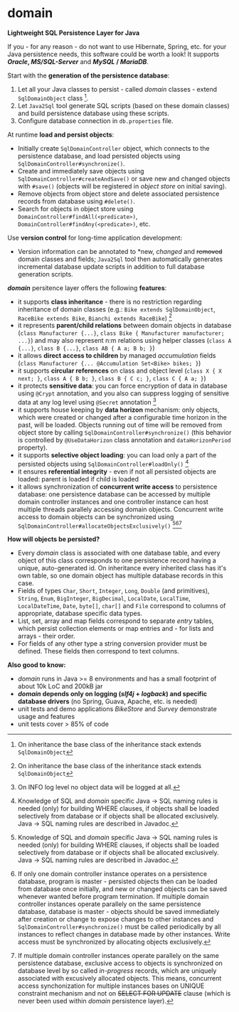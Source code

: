 # domain
**Lightweight SQL Persistence Layer for Java**

If you - for any reason - do not want to use Hibernate, Spring, etc. for your Java persistence needs, this software could be worth a look! It supports ***Oracle*, *MS/SQL-Server*** and ***MySQL* / *MariaDB***.

Start with the **generation of the persistence database**:
1. Let all your Java classes to persist - called *domain* classes - extend `SqlDomainObject` class [^1]. 
2. Let `Java2Sql` tool generate SQL scripts (based on these domain classes) and build persistence database using these scripts.
3. Configure database connection in `db.properties` file.

At runtime **load and persist objects**:
- Initially create `SqlDomainController` object, which connects to the persistence database, and load persisted objects using `SqlDomainController#synchronize()`.
- Create and immediately save objects using `SqlDomainController#createAndSave()` or save new and changed objects with `#save()` (objects will be registered in *object store* on initial saving).
- Remove objects from object store and delete associated persistence records from database using `#delete()`.
- Search for objects in object store using `DomainController#findAll(<predicate>)`, `DomainController#findAny(<predicate>)`, etc.

Use **version control** for long-time application development: 
- Version information can be annotated to \*new, *changed* and ~~removed~~ domain classes and fields; `Java2Sql` tool then automatically generates incremental database update scripts in addition to full database generation scripts.

***domain*** persitence layer offers the following **features**:
- it supports **class inheritance** - there is no restriction regarding inheritance of domain classes (e.g.: `Bike extends SqlDomainObject`, `RaceBike extends Bike`, `Bianchi extends RaceBike`) [^1]
- it represents **parent/child relations** between domain objects in database (`class Manufacturer {...}`, `class Bike { Manufacturer manufacturer; ...}`) and may also represent n:m relations using helper classes (`class A {...}`, `class B {...}`, `class AB { A a; B b; }`)
- it allows **direct access to children** by managed *accumulation* fields (`class Manufacturer {... @Accumulation Set<Bike> bikes; }`)
- it supports **circular references** on class and object level (`class X { X next; }`, `class A { B b; }`, `class B { C c; }`, `class C { A a; }`)
- it protects **sensitive data**: you can force encryption of data in database using `@Crypt` annotation, and you also can suppress logging of sensitive data at any log level using `@Secret` annotation [^2]
- it supports house keeping by **data horizon** mechanism: only objects, which were created or changed after a configurable time horizon in the past, will be loaded. Objects running out of time will be removed from object store by calling `SqlDomainController#synchronize()` (this behavior is controlled by `@UseDataHorizon` class annotation and `dataHorizonPeriod` property).
- it supports **selective object loading**: you can load only a part of the persisted objects using `SqlDomainController#loadOnly()` [^3]
- it ensures **referential integrity** - even if not all persisted objects are loaded: parent is loaded if child is loaded
- it allows synchronization of **concurrent write access** to persistence database: one persistence database can be accessed by multiple domain controller instances and one controller instance can host multiple threads parallely accessing domain objects. Concurrent write access to domain objects can be synchronized using `SqlDomainController#allocateObjectsExclusively()` [^3][^4][^5]

[^1]: On inheritance the base class of the inheritance stack extends `SqlDomainObject`
[^2]: On INFO log level no object data will be logged at all. 
[^3]: Knowledge of SQL and *domain* specific Java -> SQL naming rules is needed (only) for building WHERE clauses, if objects shall be loaded selectively from database or if objects shall be allocated exclusively. Java -> SQL naming rules are described in Javadoc.
[^4]: If only one domain controller instance operates on a persistence database, program is master - persisted objects then can be loaded from database once initially, and new or changed objects can be saved whenever wanted before program termination. If multiple domain controller instances operate parallely on the same persistence database, database is master - objects should be saved immediately after creation or change to expose changes to other instances and `SqlDomainController#synchronize()` must be called periodically by all instances to reflect changes in database made by other instances. Write access must be synchronized by allocating objects exclusively.
[^5]: If multiple domain controller instances operate parallely on the same persistence database, exclusive access to objects is synchronized on database level by so called *in-progress* records, which are uniquely associated with excusively allocated objects. This means, concurrent access synchonization for multiple instances bases on UNIQUE constraint mechanism and not on ~~SELECT FOR UPDATE~~ clause (which is never been used within *domain* persistence layer).

**How will objects be persisted?**
- Every *domain* class is associated with one database table, and every object of this class corresponds to one persistence record having a unique, auto-generated id. On inheritance every inherited class has it's own table, so one domain object has multiple database records in this case.
- Fields of types `Char`, `Short`, `Integer`, `Long`, `Double` (and primitives), `String`, `Enum`, `BigInteger`, `BigDecimal`, `LocalDate`, `LocalTime`, `LocalDateTime`, `Date`, `byte[]`, `char[]` and `File` correspond to columns of appropriate, database specific data types.
- List, set, array and map fields correspond to separate *entry* tables, which persist collection elements or map entries and - for lists and arrays - their order.
- For fields of any other type a string conversion provider must be defined. These fields then correspond to text columns.

**Also good to know:**
- *domain* runs in Java >= 8 environments and has a small footprint of about 10k LoC and 200kB jar
- ***domain* depends only on logging (*slf4j* + *logback*) and specific database drivers** (no Spring, Guava, Apache, etc. is needed)
- unit tests and demo applications *BikeStore* and *Survey* demonstrate usage and features  
- unit tests cover > 85% of code
